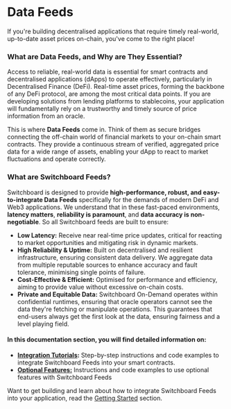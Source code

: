 # Data Feeds

If you're building decentralised applications that require timely real-world, up-to-date asset prices on-chain, you've come to the right place!

### **What are Data Feeds, and Why are They Essential?**

Access to reliable, real-world data is essential for smart contracts and decentralised applications (dApps) to operate effectively, particularly in Decentralised Finance (DeFi). Real-time asset prices, forming the backbone of any DeFi protocol, are among the most critical data points. If you are developing solutions from lending platforms to stablecoins, your application will fundamentally rely on a trustworthy and timely source of price information from an oracle.

This is where **Data Feeds** come in. Think of them as secure bridges connecting the off-chain world of financial markets to your on-chain smart contracts. They provide a continuous stream of verified, aggregated price data for a wide range of assets, enabling your dApp to react to market fluctuations and operate correctly.

### **What are Switchboard Feeds?**

Switchboard is designed to provide **high-performance, robust, and easy-to-integrate Data Feeds** specifically for the demands of modern DeFi and Web3 applications. We understand that in these fast-paced environments, **latency matters**, **reliability is paramount**, and **data accuracy is non-negotiable**. So all Switchboard feeds are built to ensure:

* **Low Latency:** Receive near real-time price updates, critical for reacting to market opportunities and mitigating risk in dynamic markets.
* **High Reliability & Uptime:** Built on decentralised and resilient infrastructure, ensuring consistent data delivery. We aggregate data from multiple reputable sources to enhance accuracy and fault tolerance, minimising single points of failure.
* **Cost-Effective & Efficient:** Optimised for performance and efficiency, aiming to provide value without excessive on-chain costs.
* **Private and Equitable Data:** Switchboard On-Demand operates within confidential runtimes, ensuring that oracle operators cannot see the data they're fetching or manipulate operations. This guarantees that end-users always get the first look at the data, ensuring fairness and a level playing field.

#### **In this documentation section, you will find detailed information on:**

* [**Integration Tutorials**](../tutorials.md)**:** Step-by-step instructions and code examples to integrate Switchboard Feeds into your smart contracts.
* [**Optional Features:**](optional-features/) Instructions and code examples to use optional features with Switchboard Feeds

Want to get building and learn about how to integrate Switchboard Feeds into your application, read the [Getting Started](getting-started-with-switchboard-data-feeds.md) section.
